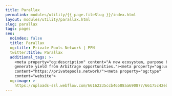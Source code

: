 ```yaml
---
title: Parallax
permalink: modules/utility/{{ page.fileSlug }}/index.html
layout: modules/utility/parallax.html
slug: parallax
tags: pages
seo:
  noindex: false
  title: Parallax
  og:title: Private Pools Network | PPN
  twitter:title: Parallax
  additional_tags: >-
    <meta property="og:description" content="A new ecosystem, purpose built to
    generate yield from Arbitrage opportunities."><meta property="og:url"
    content="https://privatepools.network/"><meta property="og:type"
    content="website">
  og:image: >-
    https://uploads-ssl.webflow.com/66162235ccb46588aa690877/66175c42ebc0ce580e5b9283_opengraph.jpg
---
```




